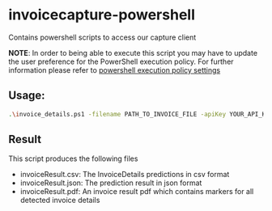 # invoicecapture-powershell
Contains powershell scripts to access our capture client

__NOTE__: In order to being able to execute this script you may have to update the user preference for the PowerShell execution policy.
For further information please refer to [powershell execution policy settings](https://docs.microsoft.com/en-us/powershell/module/microsoft.powershell.security/set-executionpolicy?view=powershell-6)


## Usage:
```sh
.\invoice_details.ps1 -filename PATH_TO_INVOICE_FILE -apiKey YOUR_API_KEY -version CAPTURE_VERSION -url CAPTURE_SDK_URL -resultPdf -csv
```
## Result
This script produces the following files
- invoiceResult.csv: The InvoiceDetails predictions in csv format
- invoiceResult.json: The prediction result in json format
- invoiceResult.pdf: An invoice result pdf which contains markers for all detected invoice details
